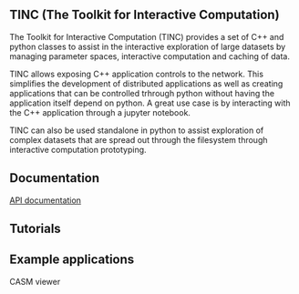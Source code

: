 ## TINC (The Toolkit for Interactive Computation)

The Toolkit for Interactive Computation (TINC) provides a set of C++ and python classes to assist in the interactive exploration of large datasets by managing parameter spaces, interactive computation and caching of data.

TINC allows exposing C++ application controls to the network. This simplifies the development of distributed applications as well as creating applications that can be controlled trhrough python without having the application itself depend on python. A great use case is by interacting with the C++ application through a jupyter notebook.

TINC can also be used standalone in python to assist exploration of complex datasets that are spread out through the filesystem through interactive computation prototyping.

## Documentation

 [API documentation](doc/html/index.html)

 ## Tutorials



 ## Example applications

 CASM viewer

